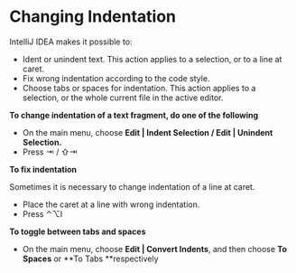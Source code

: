 # Changing Indentation

IntelliJ IDEA makes it possible to:

* Ident or unindent text. This action applies to a selection, or to a line at caret.
* Fix wrong indentation according to the code style.
* Choose tabs or spaces for indentation. This action applies to a selection, or the whole current file in the active editor.



**To change indentation of a text fragment, do one of the following**

* On the main menu, choose **Edit \| Indent Selection / Edit \| Unindent Selection.**
* Press ⇥ / ⇧⇥



**To fix indentation**

Sometimes it is necessary to change indentation of a line at caret.

* Place the caret at a line with wrong indentation.
* Press ⌃⌥I

**To toggle between tabs and spaces**
* On the main menu, choose **Edit | Convert Indents**, and then choose **To Spaces** or **To Tabs **respectively


